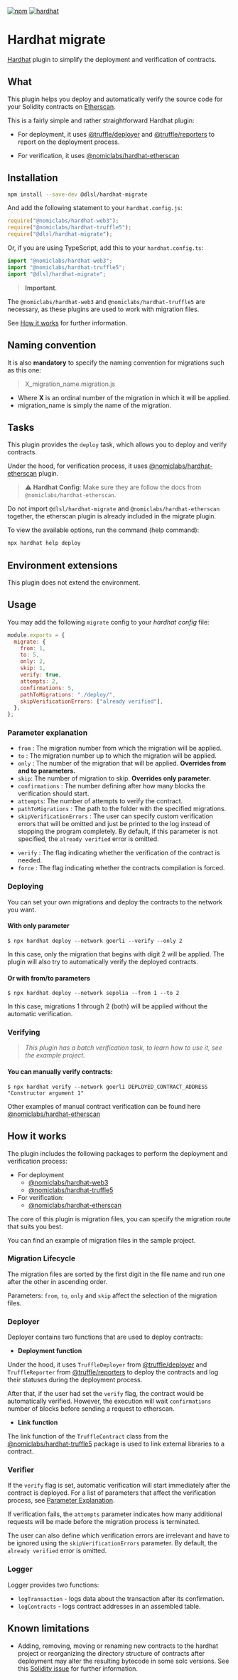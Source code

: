 [![npm](https://img.shields.io/npm/v/@dlsl/hardhat-migrate.svg)](https://www.npmjs.com/package/@dlsl/hardhat-migrate) [![hardhat](https://hardhat.org/buidler-plugin-badge.svg?1)](https://hardhat.org)

# Hardhat migrate

[Hardhat](https://hardhat.org) plugin to simplify the deployment and verification of contracts.

## What

This plugin helps you deploy and automatically verify the source code for your Solidity contracts on [Etherscan](https://etherscan.io).

This is a fairly simple and rather straightforward Hardhat plugin:

- For deployment, it uses [@truffle/deployer](https://www.npmjs.com/package/@truffle/deployer) and 
[@truffle/reporters](https://www.npmjs.com/package/@truffle/reporters) to report on the deployment process.

- For verification, it uses [@nomiclabs/hardhat-etherscan](https://www.npmjs.com/package/@nomiclabs/hardhat-etherscan)

## Installation

```bash
npm install --save-dev @dlsl/hardhat-migrate
```

And add the following statement to your `hardhat.config.js`:

```js
require("@nomiclabs/hardhat-web3");
require("@nomiclabs/hardhat-truffle5");
require("@dlsl/hardhat-migrate");
```

Or, if you are using TypeScript, add this to your `hardhat.config.ts`:

```ts
import "@nomiclabs/hardhat-web3";
import "@nomiclabs/hardhat-truffle5";
import "@dlsl/hardhat-migrate";
```

> **Important**.

The `@nomiclabs/hardhat-web3` and `@nomiclabs/hardhat-truffle5` are necessary,
as these plugins are used to work with migration files.

See [How it works](https://github.com/distributedlab-solidity-library/hardhat-migrate/tree/feat/refactor#how-it-works) for further information.

## Naming convention

It is also **mandatory** to specify the naming convention for migrations such as this one:
> X_migration_name.migration.js

* Where **X** is an ordinal number of the migration in which it will be applied.
* migration_name is simply the name of the migration.

## Tasks

This plugin provides the `deploy` task, which allows you to deploy and verify contracts.

Under the hood, for verification process, it uses [@nomiclabs/hardhat-etherscan](https://www.npmjs.com/package/@nomiclabs/hardhat-etherscan) 
plugin.  

> :warning: **Hardhat Config**: Make sure they are follow the docs from `@nomiclabs/hardhat-etherscan`. 

Do not import `@dlsl/hardhat-migrate` and `@nomiclabs/hardhat-etherscan` together, the etherscan plugin is already included in the migrate plugin.

To view the available options, run the command (help command):

```bash
npx hardhat help deploy
```

## Environment extensions

This plugin does not extend the environment.

## Usage

You may add the following `migrate` config to your *hardhat config* file:

```js
module.exports = {
  migrate: {
    from: 1,
    to: 5,
    only: 2,
    skip: 1,
    verify: true,
    attempts: 2,
    confirmations: 5,
    pathToMigrations: "./deploy/", 
    skipVerificationErrors: ["already verified"],
  },
};
```

### Parameter explanation

- `from` : The migration number from which the migration will be applied.
- `to` : The migration number up to which the migration will be applied.
- `only` : The number of the migration that will be applied. **Overrides from and to parameters.**
- `skip`: The number of migration to skip. **Overrides only parameter.**
- `confirmations` : The number defining after how many blocks the verification should start.
- `attempts`: The number of attempts to verify the contract.
- `pathToMigrations` : The path to the folder with the specified migrations.
- `skipVerificationErrors` : The user can specify custom verification errors that will be omitted and just be printed 
to the log instead of stopping the program completely.
By default, if this parameter is not specified, the `already verified` error is omitted.

* `verify` : The flag indicating whether the verification of the contract is needed.
* `force` : The flag indicating whether the contracts compilation is forced.

### Deploying

You can set your own migrations and deploy the contracts to the network you want.

#### With only parameter

```console
$ npx hardhat deploy --network goerli --verify --only 2
```

In this case, only the migration that begins with digit 2 will be applied. The plugin will also try to automatically verify the deployed contracts.

#### Or with from/to parameters

```console
$ npx hardhat deploy --network sepolia --from 1 --to 2
```

In this case, migrations 1 through 2 (both) will be applied without the automatic verification.

### Verifying

> *This plugin has a batch verification task, to learn how to use it, see the example project.*

#### You can manually verify contracts:

```console
$ npx hardhat verify --network goerli DEPLOYED_CONTRACT_ADDRESS "Constructor argument 1"
```

Other examples of manual contract verification can be found here [@nomiclabs/hardhat-etherscan](https://www.npmjs.com/package/@nomiclabs/hardhat-etherscan)


## How it works

The plugin includes the following packages to perform the deployment and verification process:

* For deployment
    * [@nomiclabs/hardhat-web3](https://www.npmjs.com/package/@nomiclabs/hardhat-web3)
    * [@nomiclabs/hardhat-truffle5](https://www.npmjs.com/package/@nomiclabs/hardhat-truffle5)
* For verification:
    * [@nomiclabs/hardhat-etherscan](https://www.npmjs.com/package/@nomiclabs/hardhat-etherscan)

The core of this plugin is migration files, you can specify the migration route that suits you best.

You can find an example of migration files in the sample project.

### Migration Lifecycle

The migration files are sorted by the first digit in the file name and run one after the other in ascending order.

Parameters: `from`, `to`, `only` and `skip` affect the selection of the migration files.

### Deployer

Deployer contains two functions that are used to deploy contracts:

* **Deployment function**
  
Under the hood, it uses `TruffleDeployer` from [@truffle/deployer](https://www.npmjs.com/package/@truffle/deployer) 
and `TruffleReporter` from [@truffle/reporters](https://www.npmjs.com/package/@truffle/reporters) to deploy the contracts and log their statuses during the deployment process.
    
After that, if the user had set the `verify` flag, the contract would be automatically verified. However, 
the execution will wait `confirmations` number of blocks before sending a request to etherscan.

* **Link function**
    
The link function of the `TruffleContract` class from the [@nomiclabs/hardhat-truffle5](https://www.npmjs.com/package/@nomiclabs/hardhat-truffle5) 
package is used to link external libraries to a contract.

### Verifier

If the `verify` flag is set, automatic verification will start immediately after the contract is deployed. 
For a list of parameters that affect the verification process, see [Parameter Explanation](https://github.com/distributedlab-solidity-library/hardhat-migrate/tree/feat/refactor#parameter-explanation).

If verification fails, the `attempts` parameter indicates how many additional requests will be made before the migration process is terminated.   

The user can also define which verification errors are irrelevant and have to be ignored using the `skipVerificationErrors` parameter. By default, the `already verified` error is omitted.

### Logger

Logger provides two functions:

* `logTransaction` - logs data about the transaction after its confirmation.
* `logContracts` - logs contract addresses in an assembled table.

## Known limitations

- Adding, removing, moving or renaming new contracts to the hardhat project or reorganizing the directory structure of contracts after deployment may alter the resulting bytecode in some solc versions. See this [Solidity issue](https://github.com/ethereum/solidity/issues/9573) for further information.

